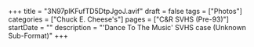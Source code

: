 +++
title = "3N97plKFufTD5DtpJgoJ.avif"
draft = false
tags = ["Photos"]
categories = ["Chuck E. Cheese's"]
pages = ["C&R SVHS (Pre-93)"]
startDate = ""
description = "'Dance To The Music' SVHS case (Unknown Sub-Format)"
+++
